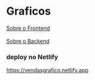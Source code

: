 # Graficos

<a href="https://github.com/MauroDegaspari/Graficos/tree/master/frontend">Sobre o Frontend</a>
<br>
<br>
<a href="https://github.com/MauroDegaspari/Graficos/tree/master/backend">Sobre o Backend</a>

### deploy no Netlify


https://vendasgrafico.netlify.app

